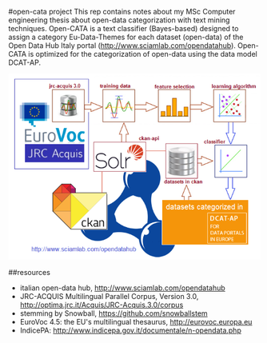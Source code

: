 #open-cata project
This rep contains notes about my MSc Computer engineering thesis about open-data categorization with text mining techniques. Open-CATA is a text classifier (Bayes-based) designed to assign a category Eu-Data-Themes for each dataset (open-data) of the Open Data Hub Italy portal (http://www.sciamlab.com/opendatahub).
Open-CATA is optimized for the categorization of open-data using the data model DCAT-AP.

![Alt text](th/img/abstract.png?raw=true "abstract")

##resources
* italian open-data hub, http://www.sciamlab.com/opendatahub
* JRC-ACQUIS Multilingual Parallel Corpus, Version 3.0, http://optima.jrc.it/Acquis/JRC-Acquis.3.0/corpus
* stemming by Snowball, https://github.com/snowballstem
* EuroVoc 4.5: the EU's multilingual thesaurus, http://eurovoc.europa.eu
* IndicePA: http://www.indicepa.gov.it/documentale/n-opendata.php